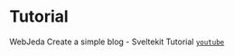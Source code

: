 # Tutorial

WebJeda
Create a simple blog - Sveltekit Tutorial [`youtube`](https://www.youtube.com/watch?v=6lNrvFSRmwY&list=PLm_Qt4aKpfKi1LCngULWPrTEPxla8eGLr)